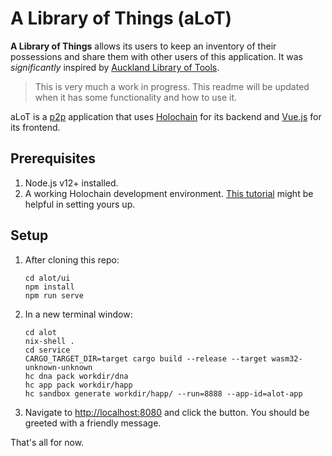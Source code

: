 # A Library of Things (aLoT)

**A Library of Things** allows its users to keep an inventory of their possessions and share them with other users of this application. It was _significantly_ inspired by [Auckland Library of Tools](https://www.aucklandlibraryoftools.com/).

> This is very much a work in progress. This readme will be updated when it has some functionality and how to use it.

aLoT is a [p2p](https://en.wikipedia.org/wiki/Peer-to-peer) application that uses [Holochain](https://holochain.org/) for its backend and [Vue.js](https://v3.vuejs.org) for its frontend.

## Prerequisites

1. Node.js v12+ installed.
1. A working Holochain development environment. [This tutorial](https://hackmd.io/@donsmith/hc-dev-tut-pt1) might be helpful in setting yours up.

## Setup

1. After cloning this repo:

    ```
    cd alot/ui
    npm install
    npm run serve
    ```

1. In a new terminal window:

    ```
    cd alot
    nix-shell .
    cd service
    CARGO_TARGET_DIR=target cargo build --release --target wasm32-unknown-unknown
    hc dna pack workdir/dna
    hc app pack workdir/happ
    hc sandbox generate workdir/happ/ --run=8888 --app-id=alot-app
    ```

1. Navigate to [http://localhost:8080](http://localhost:8080) and click the button. You should be greeted with a friendly message.

That's all for now.
